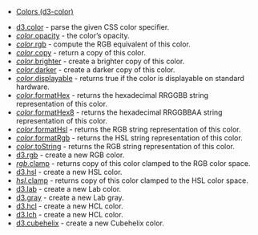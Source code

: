 - [Colors (d3-color)](https://github.com/d3/d3-color/tree/v3.1.0)

* [d3.color](https://github.com/d3/d3-color/blob/v3.1.0/README.md#color) - parse the given CSS color specifier.
* [_color_.opacity](https://github.com/d3/d3-color/blob/v3.1.0/README.md#color_opacity) - the color’s opacity.
* [_color_.rgb](https://github.com/d3/d3-color/blob/v3.1.0/README.md#color_rgb) - compute the RGB equivalent of this color.
* [_color_.copy](https://github.com/d3/d3-color/blob/v3.1.0/README.md#color_copy) - return a copy of this color.
* [_color_.brighter](https://github.com/d3/d3-color/blob/v3.1.0/README.md#color_brighter) - create a brighter copy of this color.
* [_color_.darker](https://github.com/d3/d3-color/blob/v3.1.0/README.md#color_darker) - create a darker copy of this color.
* [_color_.displayable](https://github.com/d3/d3-color/blob/v3.1.0/README.md#color_displayable) - returns true if the color is displayable on standard hardware.
* [_color_.formatHex](https://github.com/d3/d3-color/blob/v3.1.0/README.md#color_formatHex) - returns the hexadecimal RRGGBB string representation of this color.
* [_color_.formatHex8](https://github.com/d3/d3-color/blob/v3.1.0/README.md#color_formatHex8) - returns the hexadecimal RRGGBBAA string representation of this color.
* [_color_.formatHsl](https://github.com/d3/d3-color/blob/v3.1.0/README.md#color_formatHsl) - returns the RGB string representation of this color.
* [_color_.formatRgb](https://github.com/d3/d3-color/blob/v3.1.0/README.md#color_formatRgb) - returns the HSL string representation of this color.
* [_color_.toString](https://github.com/d3/d3-color/blob/v3.1.0/README.md#color_toString) - returns the RGB string representation of this color.
* [d3.rgb](https://github.com/d3/d3-color/blob/v3.1.0/README.md#rgb) - create a new RGB color.
* [_rgb_.clamp](https://github.com/d3/d3-color/blob/v3.1.0/README.md#rgb_clamp) - returns copy of this color clamped to the RGB color space.
* [d3.hsl](https://github.com/d3/d3-color/blob/v3.1.0/README.md#hsl) - create a new HSL color.
* [_hsl_.clamp](https://github.com/d3/d3-color/blob/v3.1.0/README.md#hsl_clamp) - returns copy of this color clamped to the HSL color space.
* [d3.lab](https://github.com/d3/d3-color/blob/v3.1.0/README.md#lab) - create a new Lab color.
* [d3.gray](https://github.com/d3/d3-color/blob/v3.1.0/README.md#gray) - create a new Lab gray.
* [d3.hcl](https://github.com/d3/d3-color/blob/v3.1.0/README.md#hcl) - create a new HCL color.
* [d3.lch](https://github.com/d3/d3-color/blob/v3.1.0/README.md#lch) - create a new HCL color.
* [d3.cubehelix](https://github.com/d3/d3-color/blob/v3.1.0/README.md#cubehelix) - create a new Cubehelix color.

